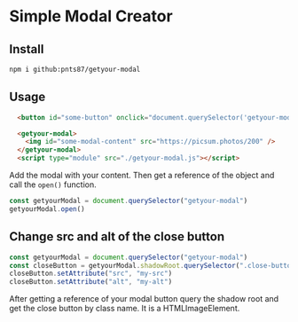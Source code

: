 # Simple Modal Creator

## Install

```bash
npm i github:pnts87/getyour-modal
```

## Usage

```html
  <button id="some-button" onclick="document.querySelector('getyour-modal').open()">Just a simple Button</button>

  <getyour-modal>
    <img id="some-modal-content" src="https://picsum.photos/200" />
  </getyour-modal>
  <script type="module" src="./getyour-modal.js"></script>

```

Add the modal with your content. Then get a reference of the object and call the `open()` function.

```js
const getyourModal = document.querySelector("getyour-modal")
getyourModal.open()
```

## Change src and alt of the close button

```js
const getyourModal = document.querySelector("getyour-modal")
const closeButton = getyourModal.shadowRoot.querySelector(".close-button")
closeButton.setAttribute("src", "my-src")
closeButton.setAttribute("alt", "my-alt")

```

After getting a reference of your modal button query the shadow root and get the close button by class name. It is a HTMLImageElement.
